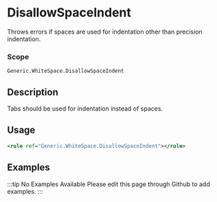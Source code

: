 # DisallowSpaceIndent

Throws errors if spaces are used for indentation other than precision indentation.

### Scope

`Generic.WhiteSpace.DisallowSpaceIndent`

## Description

Tabs should be used for indentation instead of spaces.

## Usage

```xml
<rule ref="Generic.WhiteSpace.DisallowSpaceIndent"></rule>
```

## Examples

:::tip No Examples Available
Please edit this page through Github to add examples.
:::